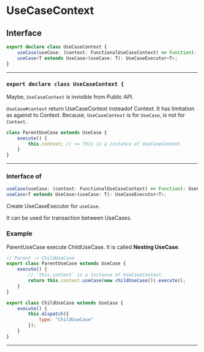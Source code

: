 # UseCaseContext
<!-- THIS DOCUMENT IS AUTOMATICALLY GENERATED FROM src/*.ts -->
<!-- Please edit src/*.ts and `npm run build:docs:api` -->


## Interface

```typescript
export declare class UseCaseContext {
    useCase(useCase: (context: FunctionalUseCaseContext) => Function): UseCaseExecutor<any>;
    useCase<T extends UseCase>(useCase: T): UseCaseExecutor<T>;
}
```

----

### `export declare class UseCaseContext {`


Maybe, `UseCaseContext` is invisible from Public API.

`UseCase#context` return UseCaseContext insteadof Context.
It has limitation as against to Context.
Because, `UseCaseContext` is for `UseCase`, is not for `Context`.

```js
class ParentUseCase extends UseCase {
    execute() {
        this.context; // <= This is a instance of UseCaseContext
    }
}
```

----

### Interface of 
```typescript
useCase(useCase: (context: FunctionalUseCaseContext) => Function): UseCaseExecutor<any>;
useCase<T extends UseCase>(useCase: T): UseCaseExecutor<T>;
```


Create UseCaseExecutor for `useCase`.

It can be used for transaction between UseCases.

### Example

ParentUseCase execute ChildUseCase.
It is called **Nesting UseCase**.

```js
// Parent -> ChildUseCase
export class ParentUseCase extends UseCase {
    execute() {
        // `this.context` is a instance of UseCaseContext.
        return this.context.useCase(new childUseCase()).execute();
    }
}

export class ChildUseCase extends UseCase {
    execute() {
        this.dispatch({
            type: "ChildUseCase"
        });
    }
}
```

----


